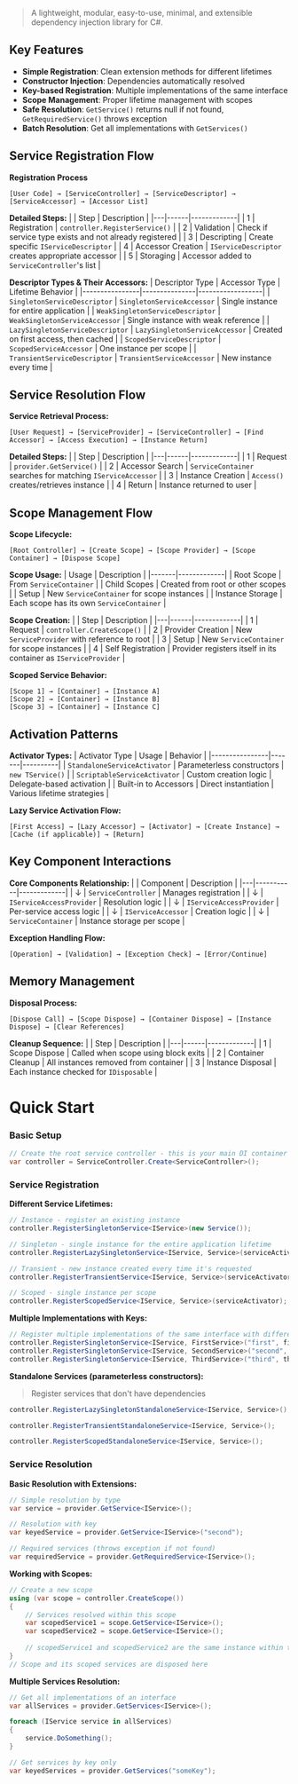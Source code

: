 > A lightweight, modular, easy-to-use, minimal, and extensible dependency injection library for C#. 

## Key Features

- **Simple Registration**: Clean extension methods for different lifetimes
- **Constructor Injection**: Dependencies automatically resolved
- **Key-based Registration**: Multiple implementations of the same interface
- **Scope Management**: Proper lifetime management with scopes
- **Safe Resolution**: `GetService()` returns null if not found, `GetRequiredService()` throws exception
- **Batch Resolution**: Get all implementations with `GetServices()`

## Service Registration Flow

**Registration Process**
```
[User Code] → [ServiceController] → [ServiceDescriptor] → [ServiceAccessor] → [Accessor List]
```

**Detailed Steps:**
|   | Step | Description |
|---|------|-------------|
| 1 | Registration | `controller.RegisterService()` |
| 2 | Validation | Check if service type exists and not already registered |
| 3 | Descripting | Create specific `IServiceDescriptor` |
| 4 | Accessor Creation | `IServiceDescriptor` creates appropriate accessor |
| 5 | Storaging | Accessor added to `ServiceController`'s list |

**Descriptor Types & Their Accessors:**
| Descriptor Type | Accessor Type | Lifetime Behavior |
|----------------|---------------|------------------|
| `SingletonServiceDescriptor` | `SingletonServiceAccessor` | Single instance for entire application |
| `WeakSingletonServiceDescriptor` | `WeakSingletonServiceAccessor` | Single instance with weak reference |
| `LazySingletonServiceDescriptor` | `LazySingletonServiceAccessor` | Created on first access, then cached |
| `ScopedServiceDescriptor` | `ScopedServiceAccessor` | One instance per scope |
| `TransientServiceDescriptor` | `TransientServiceAccessor` | New instance every time |

## Service Resolution Flow

**Service Retrieval Process:**
```
[User Request] → [ServiceProvider] → [ServiceController] → [Find Accessor] → [Access Execution] → [Instance Return]
```

**Detailed Steps:**
|   | Step | Description |
|---|------|-------------|
| 1 | Request | `provider.GetService()` |
| 2 | Accessor Search | `ServiceContainer` searches for matching `IServiceAccessor` |
| 3 | Instance Creation | `Access()` creates/retrieves instance |
| 4 | Return | Instance returned to user |

## Scope Management Flow

**Scope Lifecycle:**
```
[Root Controller] → [Create Scope] → [Scope Provider] → [Scope Container] → [Dispose Scope]
```

**Scope Usage:**
| Usage | Description |
|-------|-------------|
| Root Scope | From `ServiceContainer` |
| Child Scopes | Created from root or other scopes |
| Setup | New `ServiceContainer` for scope instances |
| Instance Storage | Each scope has its own `ServiceContainer` |
  
**Scope Creation:**
|   | Step | Description |
|---|------|-------------|
| 1 | Request | `controller.CreateScope()` |
| 2 | Provider Creation | New `ServiceProvider` with reference to root |
| 3 | Setup | New `ServiceContainer` for scope instances |
| 4 | Self Registration | Provider registers itself in its container as `IServiceProvider` |

**Scoped Service Behavior:**
```
[Scope 1] → [Container] → [Instance A]
[Scope 2] → [Container] → [Instance B]
[Scope 3] → [Container] → [Instance C]
```

## Activation Patterns

**Activator Types:**
| Activator Type | Usage | Behavior |
|----------------|-------|----------|
| `StandaloneServiceActivator` | Parameterless constructors | `new TService()` |
| `ScriptableServiceActivator` | Custom creation logic | Delegate-based activation |
| Built-in to Accessors | Direct instantiation | Various lifetime strategies |

**Lazy Service Activation Flow:**
```
[First Access] → [Lazy Accessor] → [Activator] → [Create Instance] → [Cache (if applicable)] → [Return]
```

## Key Component Interactions

**Core Components Relationship:**
|   | Component | Description |
|---|-----------|-------------|
| ↓ | `ServiceController` | Manages registration | 
| ↓ | `IServiceAccessProvider` | Resolution logic |
| ↓ | `IServiceAccessProvider` | Per-service access logic |
| ↓ | `IServiceAccessor` | Creation logic |
| ↓ | `ServiceContainer` | Instance storage per scope |

**Exception Handling Flow:**
```
[Operation] → [Validation] → [Exception Check] → [Error/Continue]
```

## Memory Management

**Disposal Process:**
```
[Dispose Call] → [Scope Dispose] → [Container Dispose] → [Instance Dispose] → [Clear References]
```

**Cleanup Sequence:**
|   | Step | Description |
|---|------|-------------|
| 1 | Scope Dispose | Called when scope using block exits |
| 2 | Container Cleanup | All instances removed from container |
| 3 | Instance Disposal | Each instance checked for `IDisposable` |

# Quick Start

### Basic Setup

```csharp
// Create the root service controller - this is your main DI container
var controller = ServiceController.Create<ServiceController>();
```

### Service Registration

**Different Service Lifetimes:**
```csharp
// Instance - register an existing instance
controller.RegisterSingletonService<IService>(new Service());
```
```csharp
// Singleton - single instance for the entire application lifetime
controller.RegisterLazySingletonService<IService, Service>(serviceActivator);
```
```csharp
// Transient - new instance created every time it's requested  
controller.RegisterTransientService<IService, Service>(serviceActivator);
```
```csharp
// Scoped - single instance per scope
controller.RegisterScopedService<IService, Service>(serviceActivator);
```

**Multiple Implementations with Keys:**
```csharp
// Register multiple implementations of the same interface with different keys
controller.RegisterSingletonService<IService, FirstService>("first", firstServiceActivator);
controller.RegisterSingletonService<IService, SecondService>("second", secondServiceActivator); 
controller.RegisterSingletonService<IService, ThirdService>("third", thirdServiceActivator);
```

**Standalone Services (parameterless constructors):**
> Register services that don't have dependencies
```csharp
controller.RegisterLazySingletonStandaloneService<IService, Service>();
```
```csharp
controller.RegisterTransientStandaloneService<IService, Service>();
```
```csharp
controller.RegisterScopedStandaloneService<IService, Service>();
```

### Service Resolution

**Basic Resolution with Extensions:**
```csharp
// Simple resolution by type
var service = provider.GetService<IService>();
```
```csharp
// Resolution with key
var keyedService = provider.GetService<IService>("second");
```
```csharp
// Required services (throws exception if not found)
var requiredService = provider.GetRequiredService<IService>();
```

**Working with Scopes:**
```csharp
// Create a new scope
using (var scope = controller.CreateScope())
{
    // Services resolved within this scope
    var scopedService1 = scope.GetService<IService>();
    var scopedService2 = scope.GetService<IService>();
    
    // scopedService1 and scopedService2 are the same instance within this scope
}
// Scope and its scoped services are disposed here
```

**Multiple Services Resolution:**
```csharp
// Get all implementations of an interface
var allServices = provider.GetServices<IService>();

foreach (IService service in allServices)
{
    service.DoSomething();
}

// Get services by key only
var keyedServices = provider.GetServices("someKey");
```
